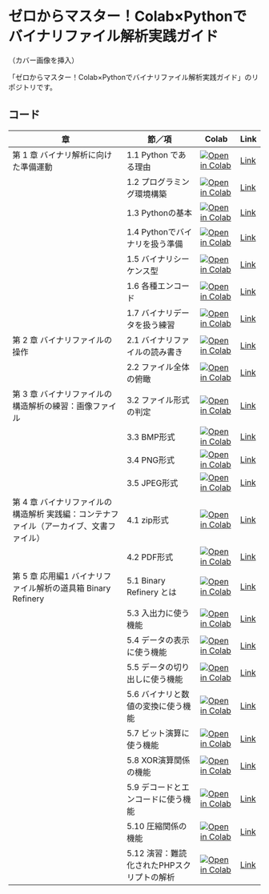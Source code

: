 # ゼロからマスター！Colab×Pythonでバイナリファイル解析実践ガイド

（カバー画像を挿入）

「ゼロからマスター！Colab×Pythonでバイナリファイル解析実践ガイド」のリポジトリです。

## コード

| 章 | 節／項 | Colab | Link |
| --- | --- | --- | --- |
| 第 1 章 バイナリ解析に向けた準備運動 | 1.1 Python である理由 | [![Open in Colab](https://colab.research.google.com/assets/colab-badge.svg)](https://colab.research.google.com/github/editor-kagaku/Binary/blob/main/chapter1/1-1_Pythonである理由.ipynb) | [Link](https://github.com/editor-kagaku/Binary/blob/main/chapter1/1-1_Pythonである理由.ipynb) |
|  | 1.2 プログラミング環境構築 | [![Open in Colab](https://colab.research.google.com/assets/colab-badge.svg)](https://colab.research.google.com/github/editor-kagaku/Binary/blob/main/chapter1/1-2_プログラミング環境構築.ipynb) | [Link](https://github.com/editor-kagaku/Binary/blob/main/chapter1/1-2_プログラミング環境構築.ipynb) |
|  | 1.3 Pythonの基本 | [![Open in Colab](https://colab.research.google.com/assets/colab-badge.svg)](https://colab.research.google.com/github/editor-kagaku/Binary/blob/main/chapter1/1-3_Pythonの基本.ipynb) | [Link](https://github.com/editor-kagaku/Binary/blob/main/chapter1/1-3_Pythonの基本.ipynb) |
|  | 1.4 Pythonでバイナリを扱う準備 | [![Open in Colab](https://colab.research.google.com/assets/colab-badge.svg)](https://colab.research.google.com/github/editor-kagaku/Binary/blob/main/chapter1/1-4_Pythonでバイナリを扱う準備.ipynb) | [Link](https://github.com/editor-kagaku/Binary/blob/main/chapter1/1-4_Pythonでバイナリを扱う準備.ipynb) |
|  | 1.5 バイナリシーケンス型 | [![Open in Colab](https://colab.research.google.com/assets/colab-badge.svg)](https://colab.research.google.com/github/editor-kagaku/Binary/blob/main/chapter1/1-5_バイナリシーケンス型.ipynb) | [Link](https://github.com/editor-kagaku/Binary/blob/main/chapter1/1-5_バイナリシーケンス型.ipynb) |
|  | 1.6 各種エンコード | [![Open in Colab](https://colab.research.google.com/assets/colab-badge.svg)](https://colab.research.google.com/github/editor-kagaku/Binary/blob/main/chapter1/1-6_各種エンコード.ipynb) | [Link](https://github.com/editor-kagaku/Binary/blob/main/chapter1/1-6_各種エンコード.ipynb) |
|  | 1.7 バイナリデータを扱う練習 | [![Open in Colab](https://colab.research.google.com/assets/colab-badge.svg)](https://colab.research.google.com/github/editor-kagaku/Binary/blob/main/chapter1/1-7_バイナリデータを扱う練習.ipynb) | [Link](https://github.com/editor-kagaku/Binary/blob/main/chapter1/1-7_バイナリデータを扱う練習.ipynb) |
| 第 2 章 バイナリファイルの操作 | 2.1 バイナリファイルの読み書き | [![Open in Colab](https://colab.research.google.com/assets/colab-badge.svg)](https://colab.research.google.com/github/editor-kagaku/Binary/blob/main/chapter2/2-1_バイナリファイルの読み書き.ipynb) | [Link](https://github.com/editor-kagaku/Binary/blob/main/chapter2/2-1_バイナリファイルの読み書き.ipynb) |
|  | 2.2 ファイル全体の俯瞰 | [![Open in Colab](https://colab.research.google.com/assets/colab-badge.svg)](https://colab.research.google.com/github/editor-kagaku/Binary/blob/main/chapter2/2-2_ファイル全体の俯瞰.ipynb) | [Link](https://github.com/editor-kagaku/Binary/blob/main/chapter2/2-2_ファイル全体の俯瞰.ipynb) |
| 第 3 章 バイナリファイルの構造解析の練習：画像ファイル | 3.2 ファイル形式の判定 | [![Open in Colab](https://colab.research.google.com/assets/colab-badge.svg)](https://colab.research.google.com/github/editor-kagaku/Binary/blob/main/chapter3/3-2_ファイル形式の判定.ipynb) | [Link](https://github.com/editor-kagaku/Binary/blob/main/chapter3/3-2_ファイル形式の判定.ipynb) |
|  | 3.3 BMP形式 | [![Open in Colab](https://colab.research.google.com/assets/colab-badge.svg)](https://colab.research.google.com/github/editor-kagaku/Binary/blob/main/chapter3/3-3_BMP形式.ipynb) | [Link](https://github.com/editor-kagaku/Binary/blob/main/chapter3/3-3_BMP形式.ipynb) |
|  | 3.4 PNG形式 | [![Open in Colab](https://colab.research.google.com/assets/colab-badge.svg)](https://colab.research.google.com/github/editor-kagaku/Binary/blob/main/chapter3/3-4_PNG形式.ipynb) | [Link](https://github.com/editor-kagaku/Binary/blob/main/chapter3/3-4_PNG形式.ipynb) |
|  | 3.5 JPEG形式 | [![Open in Colab](https://colab.research.google.com/assets/colab-badge.svg)](https://colab.research.google.com/github/editor-kagaku/Binary/blob/main/chapter3/3-5_JPEG形式.ipynb) | [Link](https://github.com/editor-kagaku/Binary/blob/main/chapter3/3-5_JPEG形式.ipynb) |
| 第 4 章 バイナリファイルの構造解析 実践編：コンテナファイル（アーカイブ、文書ファイル） | 4.1 zip形式 | [![Open in Colab](https://colab.research.google.com/assets/colab-badge.svg)](https://colab.research.google.com/github/editor-kagaku/Binary/blob/main/chapter4/4-1_zip形式.ipynb) | [Link](https://github.com/editor-kagaku/Binary/blob/main/chapter4/4-1_zip形式.ipynb) |
|  | 4.2 PDF形式 | [![Open in Colab](https://colab.research.google.com/assets/colab-badge.svg)](https://colab.research.google.com/github/editor-kagaku/Binary/blob/main/chapter4/4-2_PDF形式.ipynb) | [Link](https://github.com/editor-kagaku/Binary/blob/main/chapter4/4-2_PDF形式.ipynb) |
| 第 5 章 応用編1 バイナリファイル解析の道具箱 Binary Refinery | 5.1 Binary Refinery とは | [![Open in Colab](https://colab.research.google.com/assets/colab-badge.svg)](https://colab.research.google.com/github/editor-kagaku/Binary/blob/main/chapter5/notebooks/5-01_Binary%20Refinery%20とは.ipynb) | [Link](https://github.com/editor-kagaku/Binary/blob/main/chapter5/notebooks/5-01_Binary%20Refinery%20とは.ipynb) |
|  | 5.3 入出力に使う機能 | [![Open in Colab](https://colab.research.google.com/assets/colab-badge.svg)](https://colab.research.google.com/github/editor-kagaku/Binary/blob/main/chapter5/notebooks/5-03_入出力に使う機能.ipynb) | [Link](https://github.com/editor-kagaku/Binary/blob/main/chapter5/notebooks/5-03_入出力に使う機能.ipynb) |
|  | 5.4 データの表示に使う機能 | [![Open in Colab](https://colab.research.google.com/assets/colab-badge.svg)](https://colab.research.google.com/github/editor-kagaku/Binary/blob/main/chapter5/notebooks/5-04_データの表示に使う機能.ipynb) | [Link](https://github.com/editor-kagaku/Binary/blob/main/chapter5/notebooks/5-04_データの表示に使う機能.ipynb) |
|  | 5.5 データの切り出しに使う機能 | [![Open in Colab](https://colab.research.google.com/assets/colab-badge.svg)](https://colab.research.google.com/github/editor-kagaku/Binary/blob/main/chapter5/notebooks/5-05_データの切り出しに使う機能.ipynb) | [Link](https://github.com/editor-kagaku/Binary/blob/main/chapter5/notebooks/5-05_データの切り出しに使う機能.ipynb) |
|  | 5.6 バイナリと数値の変換に使う機能 | [![Open in Colab](https://colab.research.google.com/assets/colab-badge.svg)](https://colab.research.google.com/github/editor-kagaku/Binary/blob/main/chapter5/notebooks/5-06_バイナリと数値の変換に使う機能.ipynb) | [Link](https://github.com/editor-kagaku/Binary/blob/main/chapter5/notebooks/5-06_バイナリと数値の変換に使う機能.ipynb) |
|  | 5.7 ビット演算に使う機能 | [![Open in Colab](https://colab.research.google.com/assets/colab-badge.svg)](https://colab.research.google.com/github/editor-kagaku/Binary/blob/main/chapter5/notebooks/5-07_ビット演算に使う機能.ipynb) | [Link](https://github.com/editor-kagaku/Binary/blob/main/chapter5/notebooks/5-07_ビット演算に使う機能.ipynb) |
|  | 5.8 XOR演算関係の機能 | [![Open in Colab](https://colab.research.google.com/assets/colab-badge.svg)](https://colab.research.google.com/github/editor-kagaku/Binary/blob/main/chapter5/notebooks/5-08_XOR演算関係の機能.ipynb) | [Link](https://github.com/editor-kagaku/Binary/blob/main/chapter5/notebooks/5-08_XOR演算関係の機能.ipynb) |
|  | 5.9 デコードとエンコードに使う機能 | [![Open in Colab](https://colab.research.google.com/assets/colab-badge.svg)](https://colab.research.google.com/github/editor-kagaku/Binary/blob/main/chapter5/notebooks/5-09_デコードとエンコードに使う機能.ipynb) | [Link](https://github.com/editor-kagaku/Binary/blob/main/chapter5/notebooks/5-09_デコードとエンコードに使う機能.ipynb) |
|  | 5.10 圧縮関係の機能 | [![Open in Colab](https://colab.research.google.com/assets/colab-badge.svg)](https://colab.research.google.com/github/editor-kagaku/Binary/blob/main/chapter5/notebooks/5-10_圧縮関係の機能.ipynb) | [Link](https://github.com/editor-kagaku/Binary/blob/main/chapter5/notebooks/5-10_圧縮関係の機能.ipynb) |
|  | 5.12 演習：難読化されたPHPスクリプトの解析 | [![Open in Colab](https://colab.research.google.com/assets/colab-badge.svg)](https://colab.research.google.com/github/editor-kagaku/Binary/blob/main/chapter5/notebooks/5-12_演習：難読化されたPHPスクリプトの解析.ipynb) | [Link](https://github.com/editor-kagaku/Binary/blob/main/chapter5/notebooks/5-12_演習：難読化されたPHPスクリプトの解析.ipynb) |

